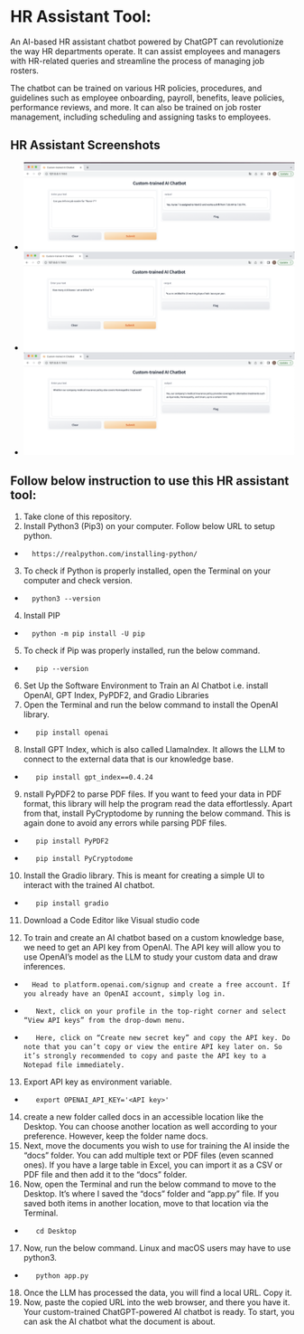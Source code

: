 # HR Assistant Tool:

An AI-based HR assistant chatbot powered by ChatGPT can revolutionize the way HR departments operate. It can assist employees and managers with HR-related queries and streamline the process of managing job rosters.

The chatbot can be trained on various HR policies, procedures, and guidelines such as employee onboarding, payroll, benefits, leave policies, performance reviews, and more. It can also be trained on job roster management, including scheduling and assigning tasks to employees.

## HR Assistant Screenshots
* ![Alt text](JobRoasterScreenshot.png "Job Roaster Screenshot")
* ![Alt text](LeavepolicyScreenshot.png "Job Roaster Screenshot")
* ![Alt text](MedicalPolicyScreenshot.png "Job Roaster Screenshot")



## Follow below instruction to use this HR assistant tool:
1. Take clone of this repository.
2. Install Python3 (Pip3) on your computer. Follow below URL to setup python.
*       https://realpython.com/installing-python/
3. To check if Python is properly installed, open the Terminal on your computer and check version.
*       python3 --version
4. Install PIP
*       python -m pip install -U pip
5. To check if Pip was properly installed, run the below command. 
*        pip --version
6. Set Up the Software Environment to Train an AI Chatbot i.e. install OpenAI, GPT Index, PyPDF2, and Gradio Libraries
7. Open the Terminal and run the below command to install the OpenAI library. 
*        pip install openai
8. Install GPT Index, which is also called LlamaIndex. It allows the LLM to connect to the external data that is our knowledge base. 
*        pip install gpt_index==0.4.24
9. nstall PyPDF2 to parse PDF files. If you want to feed your data in PDF format, this library will help the program read the data effortlessly. Apart from that, install PyCryptodome by running the below command. This is again done to avoid any errors while parsing PDF files.
*        pip install PyPDF2
*        pip install PyCryptodome
10. Install the Gradio library. This is meant for creating a simple UI to interact with the trained AI chatbot. 
*        pip install gradio
11. Download a Code Editor like Visual studio code

12. To train and create an AI chatbot based on a custom knowledge base, we need to get an API key from OpenAI. The API key will allow you to use      OpenAI’s model as the LLM to study your custom data and draw inferences. 
*       Head to platform.openai.com/signup and create a free account. If you already have an OpenAI account, simply log in.
*        Next, click on your profile in the top-right corner and select “View API keys” from the drop-down menu.
*        Here, click on “Create new secret key” and copy the API key. Do note that you can’t copy or view the entire API key later on. So it’s strongly recommended to copy and paste the API key to a Notepad file immediately.
13. Export API key as environment variable.
*        export OPENAI_API_KEY='<API key>'
14. create a new folder called docs in an accessible location like the Desktop. You can choose another location as well according to your preference. However, keep the folder name docs.
15. Next, move the documents you wish to use for training the AI inside the “docs” folder. You can add multiple text or PDF files (even scanned ones). If you have a large table in Excel, you can import it as a CSV or PDF file and then add it to the “docs” folder. 
16. Now, open the Terminal and run the below command to move to the Desktop. It’s where I saved the “docs” folder and “app.py” file. If you saved both items in another location, move to that location via the Terminal.
*        cd Desktop
17. Now, run the below command. Linux and macOS users may have to use python3.
*        python app.py
18. Once the LLM has processed the data, you will find a local URL. Copy it.
19. Now, paste the copied URL into the web browser, and there you have it. Your custom-trained ChatGPT-powered AI chatbot is ready. To start, you can ask the AI chatbot what the document is about.

